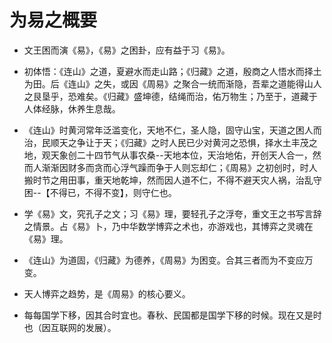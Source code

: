 # 为易之概要

- 文王困而演《易》，《易》之困卦，应有益于习《易》。

- 初体悟：《连山》之道，夏避水而走山路；《归藏》之道，殷商之人悟水而择土为田。后《连山》之失，或因《周易》之聚合一统而渐隐，吾辈之道能得山人之艮垦乎，恐难矣。《归藏》盛坤德，结绳而治，佑万物生；乃至于，道藏于人体经脉，休养生息哉。

- 《连山》时黄河常年泛滥变化，天地不仁，圣人隐，固守山宝，天道之困人而治，民顺天之争让于天；《归藏》之时人民已少对黄河之恐惧，择水土丰茂之地，观天象创二十四节气从事农桑--天地本位，天治地佑，开创天人合一，然而人渐渐因财多而贪而心浮气躁而争于人则忘却仁；《周易》之初创时，时人搬时节之用田事，重天地乾坤，然而因人道不仁，不得不避天灾人祸，治乱守困--【不得已，不得不变】，则守仁也。

- 学《易》文，究孔子之文；习《易》理，要轻孔子之浮夸，重文王之书写言辞之情景。占《易》卜，乃中华数学博弈之术也，亦游戏也，其博弈之灵魂在《易》理。

- 《连山》为道固，《归藏》为德养，《周易》为困变。合其三者而为不变应万变。

- 天人博弈之趋势，是《周易》的核心要义。

- 每每国学下移，因其合时宜也。春秋、民国都是国学下移的时候。现在又是时也（因互联网的发展）。